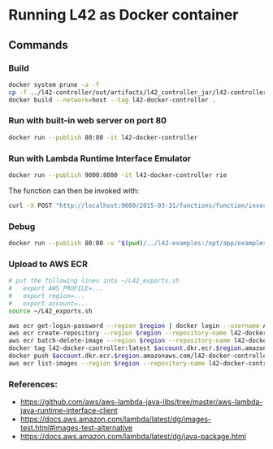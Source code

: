 # Running L42 as Docker container

## Commands

### Build

```bash
docker system prune -a -f
cp -f ../l42-controller/out/artifacts/l42_controller_jar/l42-controller.jar .
docker build --network=host --tag l42-docker-controller .
```

### Run with built-in web server on port 80

```bash
docker run --publish 80:80 -it l42-docker-controller
```

### Run with Lambda Runtime Interface Emulator

```bash
docker run --publish 9000:8080 -it l42-docker-controller rie
```

The function can then be invoked with:

```bash
curl -X POST "http://localhost:9000/2015-03-31/functions/function/invocations" -d '{}'
```

### Debug

```bash
docker run --publish 80:80 -v "$(pwd)/../l42-examples:/opt/app/examples" -it l42-docker-controller /bin/sh
```

### Upload to AWS ECR

```bash
# put the following lines into ~/L42_exports.sh
#   export AWS_PROFILE=...
#   export region=...
#   export account=...
source ~/L42_exports.sh

aws ecr get-login-password --region $region | docker login --username AWS --password-stdin $account.dkr.ecr.$region.amazonaws.com/l42-docker-controller
aws ecr create-repository --region $region --repository-name l42-docker-controller
aws ecr batch-delete-image --region $region --repository-name l42-docker-controller --image-ids imageTag=latest
docker tag l42-docker-controller:latest $account.dkr.ecr.$region.amazonaws.com/l42-docker-controller:latest
docker push $account.dkr.ecr.$region.amazonaws.com/l42-docker-controller:latest
aws ecr list-images --region $region --repository-name l42-docker-controller
```

### References:

* <https://github.com/aws/aws-lambda-java-libs/tree/master/aws-lambda-java-runtime-interface-client>
* <https://docs.aws.amazon.com/lambda/latest/dg/images-test.html#images-test-alternative>
* <https://docs.aws.amazon.com/lambda/latest/dg/java-package.html>
